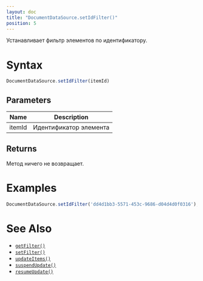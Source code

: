 ```yaml
---
layout: doc
title: "DocumentDataSource.setIdFilter()"
position: 5
---
```


Устанавливает фильтр элементов по идентификатору.

# Syntax

```js
DocumentDataSource.setIdFilter(itemId)
```

## Parameters

|Name|Description|
|----|-----------|
|itemId|Идентификатор элемента|

## Returns

Метод ничего не возвращает.

# Examples

```js
DocumentDataSource.setIdFilter('dd4d1bb3-5571-453c-9686-d04d4d0f0316');
```

# See Also

* [`getFilter()`](../../BaseDataSource/BaseDataSource.getFilter/)
* [`setFilter()`](../../BaseDataSource/BaseDataSource.setFilter/)
* [`updateItems()`](../../BaseDataSource/BaseDataSource.updateItems/)
* [`suspendUpdate()`](../../BaseDataSource/BaseDataSource.suspendUpdate/)
* [`resumeUpdate()`](../../BaseDataSource/BaseDataSource.resumeUpdate/)
